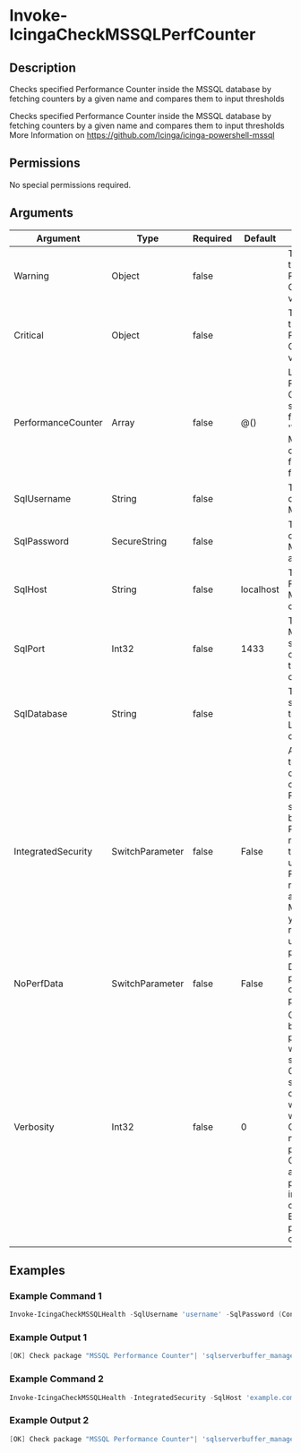 
# Invoke-IcingaCheckMSSQLPerfCounter

## Description

Checks specified Performance Counter inside the MSSQL database by fetching
counters by a given name and compares them to input thresholds

Checks specified Performance Counter inside the MSSQL database by fetching
counters by a given name and compares them to input thresholds
More Information on https://github.com/Icinga/icinga-powershell-mssql

## Permissions

No special permissions required.

## Arguments

| Argument | Type | Required | Default | Description |
| ---      | ---  | ---      | ---     | ---         |
| Warning | Object | false |  | The warning threshold of the Performance Counter return values |
| Critical | Object | false |  | The critical threshold of the Performance Counter return values |
| PerformanceCounter | Array | false | @() | List of Performance Counters specified by their full path (example '\SQLServer:Buffer Manager\Buffer cache hit ratio') to fetch information for |
| SqlUsername | String | false |  | The username for connecting to the MSSQL database |
| SqlPassword | SecureString | false |  | The password for connecting to the MSSQL database as secure string |
| SqlHost | String | false | localhost | The IP address or FQDN to the MSSQL server to connect to |
| SqlPort | Int32 | false | 1433 | The port of the MSSQL server/instance to connect to with the provided credentials |
| SqlDatabase | String | false |  | The name of a specific database to connect to. Leave empty to connect "globally" |
| IntegratedSecurity | SwitchParameter | false | False | Allows this plugin to use the credentials of the current PowerShell session inherited by the user the PowerShell is running with. If this is set and the user the PowerShell is running with can access to the MSSQL database you will not require to provide username and password |
| NoPerfData | SwitchParameter | false | False | Disables the performance data output of this plugin |
| Verbosity | Int32 | false | 0 | Changes the behavior of the plugin output which check states are printed: 0 (default): Only service checks/packages with state not OK will be printed 1: Only services with not OK will be printed including OK checks of affected check packages including Package config 2: Everything will be printed regardless of the check state |

## Examples

### Example Command 1

```powershell
Invoke-IcingaCheckMSSQLHealth -SqlUsername 'username' -SqlPassword (ConvertTo-IcingaSecureString 'password') -SqlHost 'example.com' -PerformanceCounter '\SQLServer:Buffer Manager\Buffer cache hit ratio', '\SQLServer:Latches\Average Latch Wait Time (ms)';
```

### Example Output 1

```powershell
[OK] Check package "MSSQL Performance Counter"| 'sqlserverbuffer_manager'=22;; 'sqlserverlatches'=384199;;
```

### Example Command 2

```powershell
Invoke-IcingaCheckMSSQLHealth -IntegratedSecurity -SqlHost 'example.com' -PerformanceCounter '\SQLServer:Buffer Manager\Buffer cache hit ratio', '\SQLServer:Latches\Average Latch Wait Time (ms)';
```

### Example Output 2

```powershell
[OK] Check package "MSSQL Performance Counter"| 'sqlserverbuffer_manager'=24;; 'sqlserverlatches'=387257;;
```
